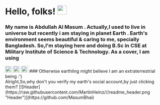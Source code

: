 # Hello, folks! <img src="https://raw.githubusercontent.com/MartinHeinz/MartinHeinz/master/wave.gif" width="30px">
### My name is Abdullah Al Masum . Actually,I used to live in universe but recently i am staying in planet Earth . Earth's environment seems beautiful & caring to me, specially Bangladesh. So,I'm staying here and doing B.Sc in CSE at Military Institute of Science & Technology. As a cover, I am using 
<a target="_blank" href="https://api.whatsapp.com/send?phone=8801551805248">
  <img alt="Whatsapp" width="22px" src="https://cdn.jsdelivr.net/npm/simple-icons@v3/icons/whatsapp.svg" /></a> 
  <a target="_blank" href="mailto:abdullahmasum6035@gmail.com">
  <img alt="Gmail" width="22px" src="https://cdn.jsdelivr.net/npm/simple-icons@v3/icons/gmail.svg" /></a> 
  <a target="_blank" href="https://www.facebook.com/profile.php?id=100015653296778">
  <img alt="Facebook" width="22px" src="https://cdn.jsdelivr.net/npm/simple-icons@v3/icons/facebook.svg" /></a> 
  ### Otherwise earthling might believe I am an extraterrestrial being :') <br/>
Alright,So,why don't you verify my earth's social account,by just clicking them? 
[![Header](https://raw.githubusercontent.com/MartinHeinz/<OWNER>/<OWNER>/readme_header.png "Header")](https://github.com/MasumBhai)
<!--
**MasumBhai/MasumBhai** is a ✨ _special_ ✨ repository because its `README.md` (this file) appears on your GitHub profile.

Here are some ideas to get you started:

- 🔭 I’m currently working on ...
- 🌱 I’m currently learning ...
- 👯 I’m looking to collaborate on ...
- 🤔 I’m looking for help with ...
- 💬 Ask me about ...
- 📫 How to reach me: ...
- 😄 Pronouns: ...
- ⚡ Fun fact: ...
-->
